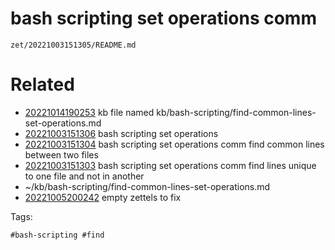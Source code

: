 # bash scripting set operations comm

` zet/20221003151305/README.md `

# Related

- [20221014190253](/zet/20221014190253/README.md) kb file named kb/bash-scripting/find-common-lines-set-operations.md
- [20221003151306](/zet/20221003151306/README.md) bash scripting set operations
- [20221003151304](/zet/20221003151304/README.md) bash scripting set operations comm find common lines between two files
- [20221003151303](/zet/20221003151303/README.md) bash scripting set operations comm find lines unique to one file and not in another
- ~/kb/bash-scripting/find-common-lines-set-operations.md
- [20221005200242](/zet/20221005200242/README.md) empty zettels to fix

Tags:

    #bash-scripting #find 
